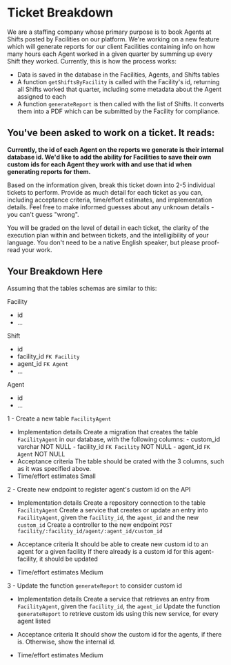 # Ticket Breakdown
We are a staffing company whose primary purpose is to book Agents at Shifts posted by Facilities on our platform. We're working on a new feature which will generate reports for our client Facilities containing info on how many hours each Agent worked in a given quarter by summing up every Shift they worked. Currently, this is how the process works:

- Data is saved in the database in the Facilities, Agents, and Shifts tables
- A function `getShiftsByFacility` is called with the Facility's id, returning all Shifts worked that quarter, including some metadata about the Agent assigned to each
- A function `generateReport` is then called with the list of Shifts. It converts them into a PDF which can be submitted by the Facility for compliance.

## You've been asked to work on a ticket. It reads:

**Currently, the id of each Agent on the reports we generate is their internal database id. We'd like to add the ability for Facilities to save their own custom ids for each Agent they work with and use that id when generating reports for them.**


Based on the information given, break this ticket down into 2-5 individual tickets to perform. Provide as much detail for each ticket as you can, including acceptance criteria, time/effort estimates, and implementation details. Feel free to make informed guesses about any unknown details - you can't guess "wrong".


You will be graded on the level of detail in each ticket, the clarity of the execution plan within and between tickets, and the intelligibility of your language. You don't need to be a native English speaker, but please proof-read your work.

## Your Breakdown Here

Assuming that the tables schemas are similar to this:

Facility
- id
- ...

Shift
- id
- facility_id `FK Facility`
- agent_id `FK Agent`
- ...

Agent
- id
- ...

1 - Create a new table `FacilityAgent`
- Implementation details
    Create a migration that creates the table `FacilityAgent` in our database, with the following columns:
        - custom_id varchar NOT NULL
        - facility_id `FK Facility` NOT NULL
        - agent_id `FK Agent` NOT NULL
- Acceptance criteria
    The table should be crated with the 3 columns, such as it was specified above.
- Time/effort estimates
    Small

2 - Create new endpoint to register agent's custom id on the API
- Implementation details
    Create a repository connection to the table `FacilityAgent`
    Create a service that creates or update an entry into `FacilityAgent`, given the `facility_id`, the `agent_id` and the new `custom_id`
    Create a controller to the new endpoint `POST facility/:facility_id/agent/:agent_id/custom_id`

- Acceptance criteria
    It should be able to create new custom id to an agent for a given facility
    If there already is a custom id for this agent-facility, it should be updated
- Time/effort estimates
    Medium

3 - Update the function `generateReport` to consider custom id
- Implementation details
    Create a service that retrieves an entry from `FacilityAgent`, given the `facility_id`, the `agent_id`
    Update the function `generateReport` to retrieve custom ids using this new service, for every agent listed

- Acceptance criteria
    It should show the custom id for the agents, if there is. Otherwise, show the internal id.
- Time/effort estimates
    Medium
